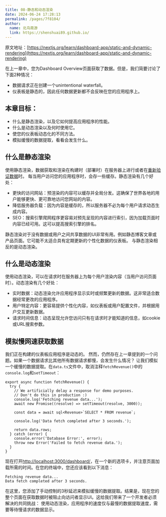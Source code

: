 ```yaml
---
title: 08-静态和动态渲染
date: 2024-06-24 17:28:13
permalink: /pages/7f8104/
author: 
  name: 北鸟南游
  link: https://shenshuai89.github.io/
---
```

原文地址：[https://nextjs.org/learn/dashboard-app/static-and-dynamic-rendering](https://nextjs.org/learn/dashboard-app/static-and-dynamic-rendering)

在上一章中，您为Dashboard Overview页面获取了数据。但是，我们简要讨论了下面2种情况：

- 数据请求正在创建一个unintentional waterfall。
- 仪表板是静态的，因此任何数据更新都不会反映在您的应用程序上。
## 本章目标：

- 什么是静态渲染，以及它如何提高应用程序的性能。
- 什么是动态渲染以及何时使用它。
- 使您的仪表板动态化的不同方法。
- 模拟缓慢的数据提取，看看会发生什么。

## 什么是静态渲染
使用静态渲染，数据获取和渲染在构建时（部署时）在服务器上进行或者在[重新验证数据](https://nextjs.org/docs/app/building-your-application/data-fetching/fetching-caching-and-revalidating#revalidating-data)时。
每当用户访问您的应用程序时，会存一些缓存。静态渲染有几个好处：

- 更快的访问网站：预渲染的内容可以缓存并全局分发。这确保了世界各地的用户能够更快、更可靠地访问您网站的内容。
- 降低服务器负载：因为内容是缓存的，所以服务器不必为每个用户请求动态生成内容。
- SEO：搜索引擎爬网程序更容易对预先呈现的内容进行索引，因为加载页面时内容已经可用。这可以提高搜索引擎的排名。

静态渲染对于没有数据或用户之间共享数据的UI非常有用。例如静态博客文章或产品页面。它可能不太适合具有定期更新的个性化数据的仪表板。
与静态渲染相反的是动态渲染。

## 什么是动态渲染
使用动态渲染，可以在请求时在服务器上为每个用户渲染内容（当用户访问页面时）。动态渲染有几个好处：

- 实时数据：动态渲染允许应用程序显示实时或频繁更新的数据。这非常适合数据经常更改的应用程序。
- 用户特定内容：更容易提供个性化内容，如仪表板或用户配置文件，并根据用户交互更新数据。
- 请求时间信息：动态呈现允许您访问只有在请求时才能知道的信息，如cookie或URL搜索参数。

## 模拟慢网速获取数据
我们正在构建的仪表板应用程序是动态的。
然而，仍然存在上一章提到的一个问题。如果一个数据请求比其他所有数据请求都慢，会发生什么情况？
让我们模拟一个缓慢的数据提取。在`data.ts`文件中，取消注释`fetchRevenue()`中的`console.log`和`setTimeout`：

```tsx
export async function fetchRevenue() {
  try {
    // We artificially delay a response for demo purposes.
    // Don't do this in production :)
    console.log('Fetching revenue data...');
    await new Promise((resolve) => setTimeout(resolve, 3000));
 
    const data = await sql<Revenue>`SELECT * FROM revenue`;
 
    console.log('Data fetch completed after 3 seconds.');
 
    return data.rows;
  } catch (error) {
    console.error('Database Error:', error);
    throw new Error('Failed to fetch revenue data.');
  }
}
```
现在打开[http://localhost:3000/dashboard/](http://localhost:3000/dashboard/)，在一个新的选项卡，并注意页面加载所需的时间。在您的终端中，您还应该看到以下消息：
```tsx
Fetching revenue data...
Data fetch completed after 3 seconds.
```
在这里，您添加了手动控制的3秒延迟来模拟缓慢的数据提取。结果是，现在您的整个页面在获取数据时被阻止向访问者显示UI。这给我们带来了一个开发者必须解决的共同挑战：
使用动态渲染，应用程序的速度仅与最慢的数据提取速度，需要等待慢请求的数据显示。









